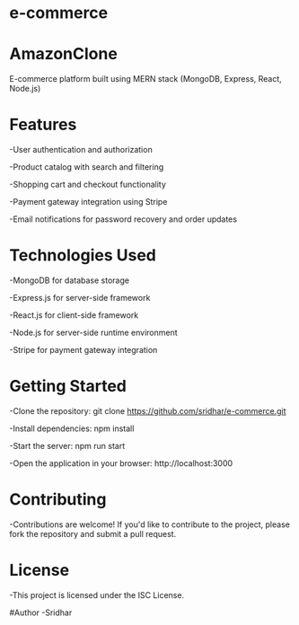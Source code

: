 # e-commerce
# AmazonClone
E-commerce platform built using MERN stack (MongoDB, Express, React, Node.js)

# Features
-User authentication and authorization

-Product catalog with search and filtering

-Shopping cart and checkout functionality

-Payment gateway integration using Stripe

-Email notifications for password recovery and order updates

# Technologies Used
-MongoDB for database storage

-Express.js for server-side framework

-React.js for client-side framework

-Node.js for server-side runtime environment

-Stripe for payment gateway integration

# Getting Started
-Clone the repository: git clone https://github.com/sridhar/e-commerce.git

-Install dependencies: npm install

-Start the server: npm run start

-Open the application in your browser: http://localhost:3000

# Contributing
-Contributions are welcome! If you'd like to contribute to the project, please fork the repository and submit a pull request.

# License
-This project is licensed under the ISC License.

#Author
-Sridhar
